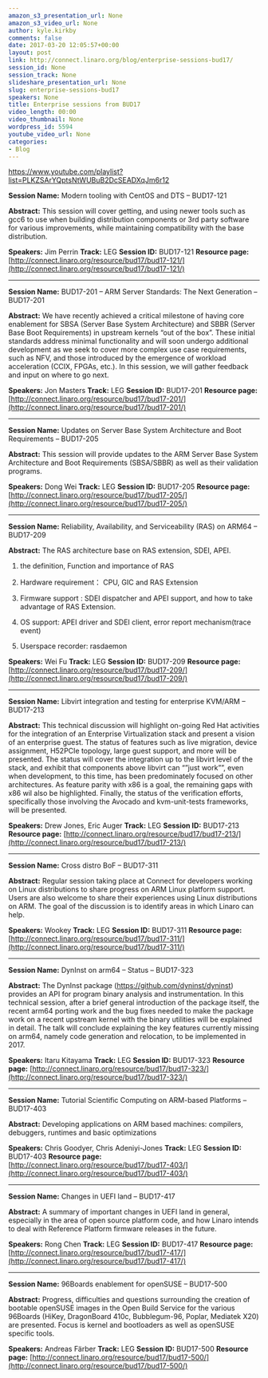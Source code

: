 ```yaml
---
amazon_s3_presentation_url: None
amazon_s3_video_url: None
author: kyle.kirkby
comments: false
date: 2017-03-20 12:05:57+00:00
layout: post
link: http://connect.linaro.org/blog/enterprise-sessions-bud17/
session_id: None
session_track: None
slideshare_presentation_url: None
slug: enterprise-sessions-bud17
speakers: None
title: Enterprise sessions from BUD17
video_length: 00:00
video_thumbnail: None
wordpress_id: 5594
youtube_video_url: None
categories:
- Blog
---
```


https://www.youtube.com/playlist?list=PLKZSArYQptsNtWUBuB2DcSEADXqJm6r12






**Session Name:** Modern tooling with CentOS and DTS – BUD17-121

**Abstract:**
This session will cover getting, and using newer tools such as gcc6 to use when building distribution components or 3rd party software for various improvements, while maintaining compatibility with the base distribution.

**Speakers:** Jim Perrin
**Track:** LEG
**Session ID:** BUD17-121
**Resource page:** [http://connect.linaro.org/resource/bud17/bud17-121/](http://connect.linaro.org/resource/bud17/bud17-121/)



* * *



**Session Name:** BUD17-201 – ARM Server Standards: The Next Generation – BUD17-201

**Abstract:**
We have recently achieved a critical milestone of having core enablement for SBSA (Server Base System Architecture) and SBBR (Server Base Boot Requirements) in upstream kernels “out of the box”. These initial standards address minimal functionality and will soon undergo additional development as we seek to cover more complex use case requirements, such as NFV, and those introduced by the emergence of workload acceleration (CCIX, FPGAs, etc.). In this session, we will gather feedback and input on where to go next.

**Speakers:** Jon Masters
**Track:** LEG
**Session ID:** BUD17-201
**Resource page:** [http://connect.linaro.org/resource/bud17/bud17-201/](http://connect.linaro.org/resource/bud17/bud17-201/)



* * *



**Session Name:** Updates on Server Base System Architecture and Boot Requirements – BUD17-205

**Abstract:**
This session will provide updates to the ARM Server Base System Architecture and Boot Requirements (SBSA/SBBR) as well as their validation programs.

**Speakers:** Dong Wei
**Track:** LEG
**Session ID:** BUD17-205
**Resource page:** [http://connect.linaro.org/resource/bud17/bud17-205/](http://connect.linaro.org/resource/bud17/bud17-205/)



* * *



**Session Name:** Reliability, Availability, and Serviceability (RAS) on ARM64 – BUD17-209

**Abstract:**
The RAS architecture base on RAS extension, SDEI, APEI.

1. the definition, Function and importance of RAS

2. Hardware requirement： CPU, GIC and RAS Extension

3. Firmware support : SDEI dispatcher and APEI support, and how to take advantage of RAS Extension.

4. OS support: APEI driver and SDEI client, error report mechanism(trace event)

5. Userspace recorder: rasdaemon

**Speakers:** Wei Fu
**Track:** LEG
**Session ID:** BUD17-209
**Resource page:** [http://connect.linaro.org/resource/bud17/bud17-209/](http://connect.linaro.org/resource/bud17/bud17-209/)



* * *



**Session Name:** Libvirt integration and testing for enterprise KVM/ARM – BUD17-213

**Abstract:**
This technical discussion will highlight on-going Red Hat activities for the integration of an Enterprise Virtualization stack and present a vision of an enterprise guest. The status of features such as live migration, device assignment, H52PCIe topology, large guest support, and more will be presented. The status will cover the integration up to the libvirt level of the stack, and exhibit that components above libvirt can “”just work””, even when development, to this time, has been predominately focused on other architectures. As feature parity with x86 is a goal, the remaining gaps with x86 wil also be highlighted. Finally, the status of the verification efforts, specifically those involving the Avocado and kvm-unit-tests frameworks, will be presented.

**Speakers:** Drew Jones, Eric Auger
**Track:** LEG
**Session ID:** BUD17-213
**Resource page:** [http://connect.linaro.org/resource/bud17/bud17-213/](http://connect.linaro.org/resource/bud17/bud17-213/)



* * *



**Session Name:** Cross distro BoF – BUD17-311

**Abstract:**
Regular session taking place at Connect for developers working on Linux distributions to share progress on ARM Linux platform support. Users are also welcome to share their experiences using Linux distributions on ARM. The goal of the discussion is to identify areas in which Linaro can help.

**Speakers:** Wookey
**Track:** LEG
**Session ID:** BUD17-311
**Resource page:** [http://connect.linaro.org/resource/bud17/bud17-311/](http://connect.linaro.org/resource/bud17/bud17-311/)



* * *



**Session Name:** DynInst on arm64 – Status – BUD17-323

**Abstract:**
The DynInst package (https://github.com/dyninst/dyninst) provides an API for program binary analysis and instrumentation. In this technical session, after a brief general introduction of the package itself, the recent arm64 porting work and the bug fixes needed to make the package work on a recent upstream kernel with the binary utilities will be explained in detail. The talk will conclude explaining the key features currently missing on arm64, namely code generation and relocation, to be implemented in 2017.

**Speakers:** Itaru Kitayama
**Track:** LEG
**Session ID:** BUD17-323
**Resource page:** [http://connect.linaro.org/resource/bud17/bud17-323/](http://connect.linaro.org/resource/bud17/bud17-323/)



* * *



**Session Name:** Tutorial Scientific Computing on ARM-based Platforms – BUD17-403

**Abstract:**
Developing applications on ARM based machines: compilers, debuggers, runtimes and basic optimizations

**Speakers:** Chris Goodyer, Chris Adeniyi-Jones
**Track:** LEG
**Session ID:** BUD17-403
**Resource page:** [http://connect.linaro.org/resource/bud17/bud17-403/](http://connect.linaro.org/resource/bud17/bud17-403/)



* * *



**Session Name:** Changes in UEFI land – BUD17-417

**Abstract:**
A summary of important changes in UEFI land in general, especially in the area of open source platform code, and how Linaro intends to deal with Reference Platform firmware releases in the future.

**Speakers:** Rong Chen
**Track:** LEG
**Session ID:** BUD17-417
**Resource page:** [http://connect.linaro.org/resource/bud17/bud17-417/](http://connect.linaro.org/resource/bud17/bud17-417/)



* * *



**Session Name:** 96Boards enablement for openSUSE – BUD17-500

**Abstract:**
Progress, difficulties and questions surrounding the creation of bootable openSUSE images in the Open Build Service for the various 96Boards (HiKey, DragonBoard 410c, Bubblegum-96, Poplar, Mediatek X20) are presented. Focus is kernel and bootloaders as well as openSUSE specific tools.

**Speakers:** Andreas Färber
**Track:** LEG
**Session ID:** BUD17-500
**Resource page:** [http://connect.linaro.org/resource/bud17/bud17-500/](http://connect.linaro.org/resource/bud17/bud17-500/)
